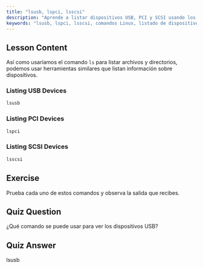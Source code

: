 ```yaml
---
title: "lsusb, lspci, lsscsi"
description: "Aprende a listar dispositivos USB, PCI y SCSI usando los comandos lsusb, lspci y lsscsi. Comprende tu hardware Linux con esta guía para principiantes."
keywords: "lsusb, lspci, lsscsi, comandos Linux, listado de dispositivos, información de hardware, tutorial Linux, guía para principiantes"
---
```


## Lesson Content

Así como usaríamos el comando `ls` para listar archivos y directorios, podemos usar herramientas similares que listan información sobre dispositivos.

### Listing USB Devices

```bash
lsusb
```

### Listing PCI Devices

```bash
lspci
```

### Listing SCSI Devices

```bash
lsscsi
```

## Exercise

Prueba cada uno de estos comandos y observa la salida que recibes.

## Quiz Question

¿Qué comando se puede usar para ver los dispositivos USB?

## Quiz Answer

lsusb
